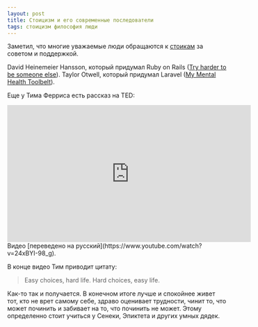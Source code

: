 ```yaml
---
layout: post
title: Стоицизм и его современные последователи
tags: стоицизм философия люди
---
```


Заметил, что многие уважаемые люди обращаются к [стоикам](https://ru.wikipedia.org/wiki/Стоицизм) за советом и поддержкой.

<!--more-->

David Heinemeier Hansson, который придумал Ruby on Rails  ([Try harder to be someone else](https://m.signalvnoise.com/try-harder-to-be-someone-else-a21bc24bfeea)). Taylor Otwell, который придумал Laravel ([My Mental Health Toolbelt](https://medium.com/@taylorotwell/my-mental-health-toolbelt-9b9fdd4ae149)).

Еще у Тима Ферриса есть рассказ на TED:

<iframe width="560" height="315" src="https://www.youtube.com/embed/5J6jAC6XxAI" frameborder="0" allow="autoplay; encrypted-media" allowfullscreen></iframe>
Видео [переведено на русский](https://www.youtube.com/watch?v=24xBYI-98_g).

В конце видео Тим приводит цитату:

<blockquote class="blockquote">
    <p class="m-0">
Easy choices, hard life. Hard choices, easy life.
</p>
</blockquote>

Как-то так и получается. В конечном итоге лучше и спокойнее живет тот, кто не врет самому себе, здраво оценивает трудности, чинит то, что может починить и забивает на то, что починить не может. Этому определенно стоит учиться у Сенеки, Эпиктета и других умных дядек.